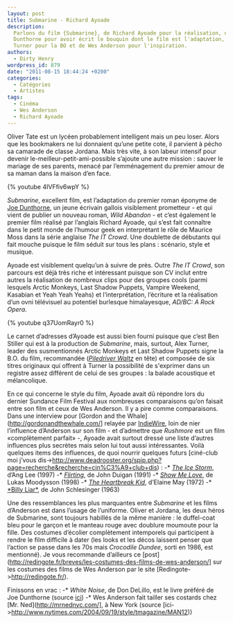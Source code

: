 ```yaml
---
layout: post
title: Submarine - Richard Ayoade
description:
  Parlons du film {Submarine}, de Richard Ayoade pour la réalisation, de Joe
  Dunthorne pour avoir écrit le bouquin dont le film est l'adaptation, d'Alex
  Turner pour la BO et de Wes Anderson pour l'inspiration.
authors:
  - Dirty Henry
wordpress_id: 879
date: "2011-08-15 18:44:24 +0200"
categories:
  - Catégories
  - Artistes
tags:
  - Cinéma
  - Wes Anderson
  - Richard Ayoade
---
```


Oliver Tate est un lycéen probablement intelligent mais un peu loser. Alors que
les bookmakers ne lui donnaient qu’une petite cote, il parvient à pécho sa
camarade de classe Jordana. Mais très vite, à son labeur intensif pour devenir
le-meilleur-petit-ami-possible s’ajoute une autre mission : sauver le mariage de
ses parents, menacé par l’emménagement du premier amour de sa maman dans la
maison d’en face.

{% youtube 4IVFfiv6wpY %}

_Submarine_, excellent film, est l’adaptation du premier roman éponyme de
[Joe Dunthorne](http://www.joedunthorne.com/), un jeune écrivain gallois
visiblement prometteur - et qui vient de publier un nouveau roman, _Wild
Abandon_ - et c’est également le premier film réalisé par l’anglais Richard
Ayoade, qui s’est fait connaître dans le petit monde de l’humour geek en
interprétant le rôle de Maurice Moss dans la série anglaise _The IT Crowd_. Une
doublette de débutants qui fait mouche puisque le film séduit sur tous les plans
: scénario, style et musique.

Ayoade est visiblement quelqu’un à suivre de près. Outre _The IT Crowd_, son
parcours est déjà très riche et intéressant puisque son CV inclut entre autres
la réalisation de nombreux clips pour des groupes cools (parmi lesquels Arctic
Monkeys, Last Shadow Puppets, Vampire Weekend, Kasabian et Yeah Yeah Yeahs) et
l’interprétation, l’écriture et la réalisation d’un ovni télévisuel au potentiel
burlesque himalayesque, _AD/BC: A Rock Opera_.

{% youtube q37UomRayr0 %}

Le carnet d’adresses d’Ayoade est aussi bien fourni puisque que c’est Ben
Stiller qui est à la production de _Submarine_, mais, surtout, Alex Turner,
leader des susmentionnés Arctic Monkeys et Last Shadow Puppets signe la B.O. du
film, recommandée
(_[Piledriver Waltz](http://www.youtube.com/watch?v=Bwhm3HrGA68)_ en tête) et
composée de six titres originaux qui offrent à Turner la possibilité de
s'exprimer dans un registre assez différent de celui de ses groupes : la balade
acoustique et mélancolique.

En ce qui concerne le style du film, Ayoade avait dû répondre lors du dernier
Sundance Film Festival aux nombreuses comparaisons qu’on faisait entre son film
et ceux de Wes Anderson. Il y a pire comme comparaisons. Dans une interview pour
[Gordon and the Whale](http://gordonandthewhale.com/] relayée par
[IndieWire](http://blogs.indiewire.com/theplaylist/archives/submarine_director_richard_ayoade_responds_to_wes_anderson_comparisons/),
loin de nier l’influence d’Anderson sur son film - et d’admettre que _Rushmore_
est un film «complètement parfait» -, Ayoade avait surtout dressé une liste
d’autres influences plus secrètes mais selon lui tout aussi intéressantes. Voilà
quelques items des influences, de quoi nourrir quelques futurs [ciné-club moi
j’vous
dis->http://www.deadrooster.org/spip.php?page=recherche&recherche=cin%C3%A9+club+dis)
: -* [*The Ice Storm*](http://www.imdb.com/title/tt0119349/), d’Ang Lee
(1997) -* [_Flirting_](http://www.imdb.com/title/tt0101898/), de John Duigan
(1991) -* [*Show Me Love*](http://www.imdb.com/title/tt0150662/), de Lukas
Moodysson (1998) -*
[_The Heartbreak Kid_](http://www.imdb.com/title/tt0068687/), d’Elaine May
(1972) -* [*Billy Liar\*](http://www.imdb.com/title/tt0056868/), de John
Schlesinger (1963)

Une des ressemblances les plus marquantes entre _Submarine_ et les films
d’Anderson est dans l’usage de l’uniforme. Oliver et Jordana, les deux héros de
Submarine, sont toujours habillés de la même manière : le duffel-coat bleu pour
le garçon et le manteau rouge avec doublure moumoute pour la fille. Des costumes
d’écolier complètement intemporels qui participent à rendre le film difficile à
dater (les looks et les décos laissent penser que l’action se passe dans les 70s
mais _Crocodile Dundee_, sorti en 1986, est mentionné). Je vous recommande
d’ailleurs ce
[post](http://redingote.fr/breves/les-costumes-des-films-de-wes-anderson/] sur
les costumes des films de Wes Anderson par le site
[Redingote->http://redingote.fr/).

Finissons en vrac : -\* _White Noise_, de Don DeLillo, est le livre préféré de
Joe Dunthorne (source
[ici](http://www.independent.co.uk/arts-entertainment/books/features/one-minute-with-joe-dunthorne-novelist-2331732.html))
-\* Wes Anderson fait tailler ses costards chez [Mr. Ned](http://mrnednyc.com/],
à New York (source
[ici->http://www.nytimes.com/2004/09/19/style/tmagazine/MAN12))
